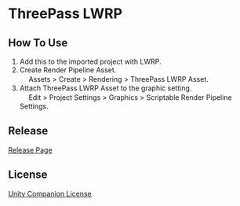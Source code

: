 # ThreePass LWRP  
## How To Use  
1. Add this to the imported project with LWRP.  
1. Create Render Pipeline Asset.   
　 Assets > Create > Rendering > ThreePass LWRP Asset.  
1. Attach ThreePass LWRP Asset to the graphic setting.  
　 Edit > Project Settings > Graphics > Scriptable Render Pipeline Settings.  
## Release
[Release Page](https://github.com/Itoen/ThreePassLWRP/releases)  
## License
[Unity Companion License](https://github.com/Itoen/ThreePassLWRP/blob/master/LISENCE.md)  
